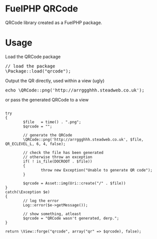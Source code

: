 FuelPHP QRCode
==============

QRCode library created as a FuelPHP package.


Usage
=====

Load the QRCode package

<pre lang="php">
// load the package
\Package::load("qrcode");
</pre>

Output the QR directly, used within a view (ugly)

<pre lang="php">
echo \QRCode::png('http://arrggghhh.steadweb.co.uk');
</pre>

or pass the generated QRCode to a view

<pre lang="php"><code>
try
{
        $file   = time() . ".png";
        $qrcode = "";

        // generate the QRCode
        \QRCode::png('http://arrggghhh.steadweb.co.uk', $file, QR_ECLEVEL_L, 6, 4, false);

        // check the file has been generated
        // otherwise throw an exception
        if( ! is_file(DOCROOT . $file))
        {
                throw new Exception("Unable to generate QR code");
        }
        
        $qrcode = Asset::img(Uri::create("/" . $file))
}
catch(\Exception $e)
{
        // log the error
        Log::error($e->getMessage());
        
        // show something, atleast
        $qrcode = "QRCode wasn't generated, derp.";
}

return \View::forge("qrcode", array("qr" => $qrcode), false);
</code></pre>
